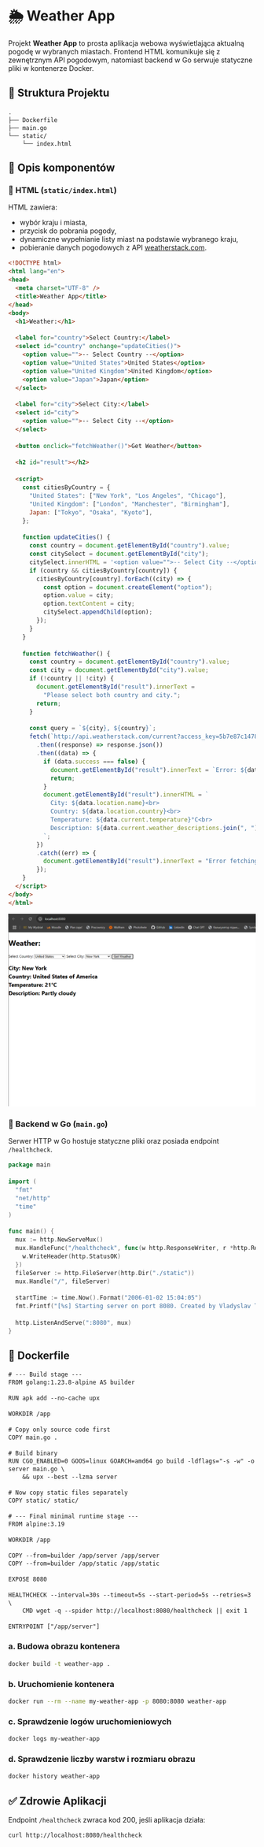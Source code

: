 
# 🌦️ Weather App

Projekt **Weather App** to prosta aplikacja webowa wyświetlająca aktualną pogodę w wybranych miastach. Frontend HTML komunikuje się z zewnętrznym API pogodowym, natomiast backend w Go serwuje statyczne pliki w kontenerze Docker.

## 📁 Struktura Projektu

```
.
├── Dockerfile
├── main.go
└── static/
    └── index.html
```

## 📄 Opis komponentów

### 🔸 HTML (`static/index.html`)

HTML zawiera:

- wybór kraju i miasta,
- przycisk do pobrania pogody,
- dynamiczne wypełnianie listy miast na podstawie wybranego kraju,
- pobieranie danych pogodowych z API [weatherstack.com](https://weatherstack.com).

```html
<!DOCTYPE html>
<html lang="en">
<head>
  <meta charset="UTF-8" />
  <title>Weather App</title>
</head>
<body>
  <h1>Weather:</h1>

  <label for="country">Select Country:</label>
  <select id="country" onchange="updateCities()">
    <option value="">-- Select Country --</option>
    <option value="United States">United States</option>
    <option value="United Kingdom">United Kingdom</option>
    <option value="Japan">Japan</option>
  </select>

  <label for="city">Select City:</label>
  <select id="city">
    <option value="">-- Select City --</option>
  </select>

  <button onclick="fetchWeather()">Get Weather</button>

  <h2 id="result"></h2>

  <script>
    const citiesByCountry = {
      "United States": ["New York", "Los Angeles", "Chicago"],
      "United Kingdom": ["London", "Manchester", "Birmingham"],
      Japan: ["Tokyo", "Osaka", "Kyoto"],
    };

    function updateCities() {
      const country = document.getElementById("country").value;
      const citySelect = document.getElementById("city");
      citySelect.innerHTML = '<option value="">-- Select City --</option>';
      if (country && citiesByCountry[country]) {
        citiesByCountry[country].forEach((city) => {
          const option = document.createElement("option");
          option.value = city;
          option.textContent = city;
          citySelect.appendChild(option);
        });
      }
    }

    function fetchWeather() {
      const country = document.getElementById("country").value;
      const city = document.getElementById("city").value;
      if (!country || !city) {
        document.getElementById("result").innerText =
          "Please select both country and city.";
        return;
      }

      const query = `${city}, ${country}`;
      fetch(`http://api.weatherstack.com/current?access_key=5b7e87c1478b7aec9b3f06d26f80e90b&query=${encodeURIComponent(query)}`)
        .then((response) => response.json())
        .then((data) => {
          if (data.success === false) {
            document.getElementById("result").innerText = `Error: ${data.error.info}`;
            return;
          }
          document.getElementById("result").innerHTML = `
            City: ${data.location.name}<br>
            Country: ${data.location.country}<br>
            Temperature: ${data.current.temperature}°C<br>
            Description: ${data.current.weather_descriptions.join(", ")}
          `;
        })
        .catch((err) => {
          document.getElementById("result").innerText = "Error fetching weather.";
        });
    }
  </script>
</body>
</html>
```
![Alt Text](./images/Browser.png)
### 🔸 Backend w Go (`main.go`)

Serwer HTTP w Go hostuje statyczne pliki oraz posiada endpoint `/healthcheck`.

```go
package main

import (
  "fmt"
  "net/http"
  "time"
)

func main() {
  mux := http.NewServeMux()
  mux.HandleFunc("/healthcheck", func(w http.ResponseWriter, r *http.Request) {
    w.WriteHeader(http.StatusOK)
  })
  fileServer := http.FileServer(http.Dir("./static"))
  mux.Handle("/", fileServer)

  startTime := time.Now().Format("2006-01-02 15:04:05")
  fmt.Printf("[%s] Starting server on port 8080. Created by Vladyslav Tretiak\n", startTime)

  http.ListenAndServe(":8080", mux)
}
```

## 🐳 Dockerfile

```
# --- Build stage ---
FROM golang:1.23.8-alpine AS builder

RUN apk add --no-cache upx

WORKDIR /app

# Copy only source code first
COPY main.go .

# Build binary
RUN CGO_ENABLED=0 GOOS=linux GOARCH=amd64 go build -ldflags="-s -w" -o server main.go \
    && upx --best --lzma server

# Now copy static files separately
COPY static/ static/

# --- Final minimal runtime stage ---
FROM alpine:3.19

WORKDIR /app

COPY --from=builder /app/server /app/server
COPY --from=builder /app/static /app/static

EXPOSE 8080

HEALTHCHECK --interval=30s --timeout=5s --start-period=5s --retries=3 \
    CMD wget -q --spider http://localhost:8080/healthcheck || exit 1

ENTRYPOINT ["/app/server"]
```
### a. Budowa obrazu kontenera

```bash
docker build -t weather-app .
```

### b. Uruchomienie kontenera

```bash
docker run --rm --name my-weather-app -p 8080:8080 weather-app
```

### c. Sprawdzenie logów uruchomieniowych

```bash
docker logs my-weather-app
```

### d. Sprawdzenie liczby warstw i rozmiaru obrazu

```bash
docker history weather-app
```

## ✅ Zdrowie Aplikacji

Endpoint `/healthcheck` zwraca kod 200, jeśli aplikacja działa:

```bash
curl http://localhost:8080/healthcheck
```




